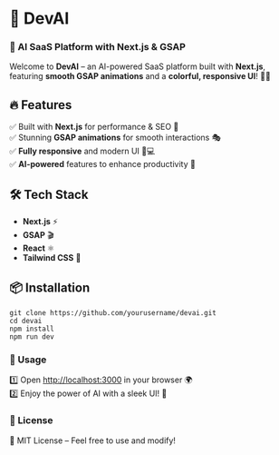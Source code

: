 # 🚀 DevAI  

### 🤖 AI SaaS Platform with Next.js & GSAP  

Welcome to **DevAI** – an AI-powered SaaS platform built with **Next.js**, featuring **smooth GSAP animations** and a **colorful, responsive UI**! 🎨✨  

## 🔥 Features  
✅ Built with **Next.js** for performance & SEO 🚀  
✅ Stunning **GSAP animations** for smooth interactions 🎭  
✅ **Fully responsive** and modern UI 📱💻  
✅ **AI-powered** features to enhance productivity 🧠  

## 🛠️ Tech Stack  
- **Next.js** ⚡  
- **GSAP** 🎬  
- **React** ⚛️  
- **Tailwind CSS** 🎨  

## 📦 Installation  
```
git clone https://github.com/yourusername/devai.git
cd devai
npm install
npm run dev 
```
### 🎯 Usage  
1️⃣ Open [http://localhost:3000](http://localhost:3000) in your browser 🌍  
2️⃣ Enjoy the power of AI with a sleek UI! 🤩  

### 📜 License  
📝 MIT License – Feel free to use and modify!  

 
 
